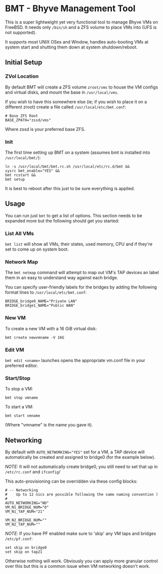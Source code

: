 # BMT - Bhyve Management Tool

This is a super lightweight yet very functional tool to manage Bhyve VMs on FreeBSD.  It needs only `/bin/sh` and a ZFS volume to place VMs into (UFS is not supported).

It supports most UNIX OSes and Window,  handles auto-booting VMs at system start and shutting them down at system shutdown/reboot.

## Initial Setup

### ZVol Location

By default BMT will create a ZFS volume `zroot/vms` to house the VM configs and virtual disks, and mount the base in `/usr/local/vms`.

If you wish to have this somewhere else (ie; if you wish to place it on a different zroot) create a file called `/usr/local/etc/bmt.conf`:

```
# Base ZFS Root
BASE_ZPATH="zssd/vms" 
```

Where zssd is your preferred base ZFS.

### Init

The first time setting up BMT on a system (assumes bmt is installed into `/usr/local/bmt/`):

```
ln -s /usr/local/bmt/bmt.rc.sh /usr/local/etc/rc.d/bmt &&
sysrc bmt_enable="YES" &&
bmt rcstart &&
bmt setup
```

It is best to reboot after this just to be sure everything is applied.

## Usage

You can run just `bmt` to get a list of options.  This section needs to be expanded more but the following should get you started:

### List All VMs

`bmt list` will show all VMs, their states, used memory, CPU and if they're set to come up on system boot.

### Network Map

The `bmt netmap` command will attempt to map out VM's TAP devices an label them in an easy to understand way against each bridge.

You can specify user-friendly labels for the bridges by adding the following format lines to `/usr/local/etc/bmt.conf`:

```
BRIDGE_bridge0_NAME="Private LAN"
BRIDGE_bridge1_NAME="Public WAN"
```

### New VM

To create a new VM with a 16 GiB virtual disk:

```
bmt create newvmname -V 16G
```

### Edit VM

`bmt edit <vname>` launches opens the appropriate vm.conf file in your preferred editor.

### Start/Stop

To stop a VM:

`bmt stop vmname`

To start a VM:

`bmt start vmname`

(Where "vmname" is the name you gave it).

## Networking

By default with `AUTO_NETWORKING="YES"` set for a VM, a TAP device will automatically be created and assigned to bridge0 (for the example below).

*NOTE:* It will not automatically create bridge0, you still need to set that up in `/etc/rc.conf` and `ifconfig`/

This auto-provisioning can be overridden via these config blocks:

```
# -- Networking
#    Up to 12 nics are possible following the same naming convention )
#
AUTO_NETWORKING="NO" 
VM_N1_BRIDGE_NUM="0" 
VM_N1_TAP_NUM="21" 

VM_N2_BRIDGE_NUM="" 
VM_N2_TAP_NUM="" 
```

*NOTE*:  If you have PF enabled make sure to 'skip' any VM taps and bridges `/etc/pf.conf`:

```
set skip on bridge0
set skip on tap21
```

Otherwise nothing will work.  Obviously you can apply more granular control over this but this is a common issue when VM networking doesn't work.

